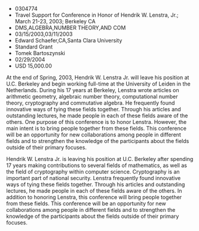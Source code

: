 
* 0304774
* Travel Support for Conference in Honor of Hendrik W. Lenstra, Jr.; March 21-23, 2003; Berkeley CA
* DMS,ALGEBRA,NUMBER THEORY,AND COM
* 03/15/2003,03/11/2003
* Edward Schaefer,CA,Santa Clara University
* Standard Grant
* Tomek Bartoszynski
* 02/29/2004
* USD 15,000.00

At the end of Spring, 2003, Hendrik W. Lenstra Jr. will leave his position at
U.C. Berkeley and begin working full-time at the University of Leiden in the
Netherlands. During his 17 years at Berkeley, Lenstra wrote articles on
arithmetic geometry, algebraic number theory, computational number theory,
cryptography and commutative algebra. He frequently found innovative ways of
tying these fields together. Through his articles and outstanding lectures, he
made people in each of these fields aware of the others. One purpose of this
conference is to honor Lenstra. However, the main intent is to bring people
together from these fields. This conference will be an opportunity for new
collaborations among people in different fields and to strengthen the knowledge
of the participants about the fields outside of their primary focuses.

Hendrik W. Lenstra Jr. is leaving his position at U.C. Berkeley after spending
17 years making contributions to several fields of mathematics, as well as the
field of cryptography within computer science. Cryptography is an important part
of national security. Lenstra frequently found innovative ways of tying these
fields together. Through his articles and outstanding lectures, he made people
in each of these fields aware of the others. In addition to honoring Lenstra,
this conference will bring people together from these fields. This conference
will be an opportunity for new collaborations among people in different fields
and to strengthen the knowledge of the participants about the fields outside of
their primary focuses.


